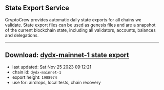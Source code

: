## State Export Service
CryptoCrew provides automatic daily state exports for all chains we validate. State export files can be used as genesis files and are a snapshot of the current blockchain state, including all validators, accounts, balances and delegations.

---
**Download: [dydx-mainnet-1 state export](https://dl-tyo.ccvalidators.com/SERVICE/dydx/dydx-mainnet-1_export_1908974.json)**
---

- last updated: Sat Nov 25 2023 09:12:21
- chain id: `dydx-mainnet-1`
- export height: `1908974`
- use for: airdrops, local tests, chain recovery
